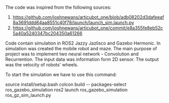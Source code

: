 The code was inspired from the following sources:

1) https://github.com/joshnewans/articubot_one/blob/adb08202d3dafeeaf8a3691ddd64aa8551c40f78/launch/launch_sim.launch.py
2) https://github.com/joshnewans/articubot_one/commit/e8a355fe8eb52c5a40a5240347bc204350a61266

Code contain simulation in ROS2 Jazzy Jazlisco and Gazebo Hermonic. In simulation was created the mobile robot and maze. 
The main purpose of project was to implement two neural network - Convolution and Recurrention. The input data was information form 2D sensor.
The output was the velocity of robots' wheels.

To start the simulation we have to use this command:

source install/setup.bash
colcon build -- packages-select ros_gazebo_simulation
ros2 launch ros_gazebo_simulation ros_gz_sim_launch.py


